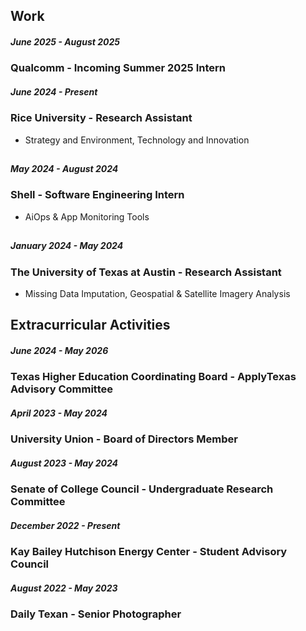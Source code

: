 <!-- ---
title: "List of Irregular Verbs Across Romance Languages" 
date: 2013-03-07
lastmod: 2024-07-12
tags: ["Romance languages","philology","irregular verbs","Portuguese","Italian","French","Spanish","simulations","dataset","python"]
author: ["Patrick Fitzcarron O'Leary","Florianus Prinzel","Walter Schoeffler-Henschell","Detlev Amadeus Unterholzer", "Dieter Vogelsang","Moritz-Maria von Igelfeld"]
description: "This dataset contains all irregular verbs in known Romance languages."
summary: "This dataset contains all irregular verbs in known Romance languages."
editPost:
    URL: "https://github.com/pmichaillat/hugo-website"
    Text: "GitHub repository"
showToc: true
disableAnchoredHeadings: false

--- -->

<!-- ## Overview

This dataset contains all irregular verbs in [all known Romance languages](http://www.alexandermccallsmith.com/series/von-igelfeld-series)—including Portugese, Spanish, French, and Italian. Lorem ipsum dolor sit amet, consectetur adipisicing elit, sed do eiusmod tempor incididunt ut labore et dolore magna aliqua. Ut enim ad minim veniam, quis nostrud exercitation ullamco laboris nisi ut aliquip ex ea commodo consequat. Duis aute irure dolor in reprehenderit in voluptate velit esse cillum dolore eu fugiat nulla pariatur. Excepteur sint occaecat cupidatat non proident, sunt in culpa qui officia deserunt mollit anim id est laborum.

--- -->

## Work 

##### June 2025 - August 2025
### Qualcomm - Incoming Summer 2025 Intern
##### June 2024 - Present
### Rice University - Research Assistant
<!-- ##### June 2024 - Present -->
+ Strategy and Environment, Technology and Innovation
##
##### May 2024 - August 2024
### Shell - Software Engineering Intern
+ AiOps & App Monitoring Tools
##
##### January 2024 - May 2024
### The University of Texas at Austin - Research Assistant
+ Missing Data Imputation, Geospatial & Satellite Imagery Analysis
 
<!-- + Rice University - Research Assistant 
### Prof. Tommy Pan Fan 
##### Prof. Tommy Pan Fan 
+ Shell - Software Engineer Intern
##### AiOps & App Monitoring Tools 
+ The University of Texas at Austin - Research Assistant 
##### Prof. Antonio Linero -->

##    
## 
## Extracurricular Activities
##### June 2024 - May 2026
### Texas Higher Education Coordinating Board - ApplyTexas Advisory Committee
##### April 2023 - May 2024
### University Union - Board of Directors Member
##### August 2023 - May 2024
### Senate of College Council - Undergraduate Research Committee
##### December 2022 - Present
### Kay Bailey Hutchison Energy Center - Student Advisory Council
##### August 2022 - May 2023
### Daily Texan - Senior Photographer


<!-- 
+ M 341 – Linear Algebra and Matrix Theory 
+ M 362K – Probability I
+ STA 235H – Data Science for Business Applications: Honors
+ SDS 320E – Elements of Statistics
+ STA 301 – Introduction to Data Science 

## Business Courses  

##### Management 

+ O M 235H – Operations Management: Honors
+ MAN 327H - Innovation/Entrepreneurship: Honors
+ MIS 375 – Strategic Information Technology Management

##### Accounting + Finance 

+ ACC 311H – Fundamentals of Financial Accounting: Honors
+ ACC 312H – Fundamental Managerial Accounting: Honors

##### Communication & Professional Development

+ B A 324H – Business Communication: Oral/Written: Honors
+ B A 151H – Honors Lyceum in Business Administration

## Random Fun Electives

##### ⋆｡‧˚ʚ♡ɞ˚‧｡⋆

+ UGS 303 – Sleep: Are We Getting Enough?
+ MUS 307 – Jazz Appreciation
+ R S 310 – Intro to the Study of Religion
+ R S 315N – Intro to the New Testament
 -->

<!-- ## Junior Year

##### Fall 2024

+ MIS 333K – Web Application Development
+ M 341 – Linear Algebra
+ M 362K – Probability 1
+ MIS 375 – Strategic Information Technology Management 
+ RS 315N – Intro To The New Testament 

## Sophomore Year 

##### Spring 2024

+ O M 235H - Operations Managements: Honors
+ D S 235H - Into to Decision Science: Honors
+ ACC 312H - Fundamental Managerial Accounting: Honors 
+ MIS 373 - Technical Dimensions of Cybersecurity
+ C S 303E - Elements of Computers/Programming 
+ MIS 304 - Intro Problem Solving/Programming
+ UGS 320K - Undergraduate Research 

##### Fall 2023

+ STA 235H - Data Science for Business Application: Honors 
+ ACC 311H - Fundamentals of Financial Accounting: Honors
+ MAN 327H - Innovation/Entrepreneurship: Honors
+ B A 324H - Business Communication: Honors 
+ B A 151H - Honors Lyceum in Business Administration
+ MIS 325 - Database Management 
+ SDS 320E - Elemenets of Statistics 
 -->


<!-- ## View dataset

+ Irregular verbs in Portugese: [data](https://github.com/pmichaillat/feru)
+ Irregular verbs in Italian: [data](https://github.com/pmichaillat/unemployment-gap)
+ Irregular verbs in French: [data](https://github.com/pmichaillat/job-rationing)
+ Irregular verbs in Spanish: [data](https://github.com/pmichaillat/countercyclical-multiplier)

---

## Source of data

Lorem ipsum dolor sit amet, consectetur adipisicing elit, sed do eiusmod
tempor incididunt ut labore et dolore magna aliqua. Ut enim ad minim veniam,
quis nostrud exercitation ullamco laboris nisi ut aliquip ex ea commodo
consequat. Duis aute irure dolor in reprehenderit in voluptate velit esse
cillum dolore eu fugiat nulla pariatur. Excepteur sint occaecat cupidatat non
proident, sunt in culpa qui officia deserunt mollit anim id est laborum.


---

## Using data with Python

Lorem ipsum dolor sit amet, consectetur adipisicing elit, sed do eiusmod
tempor incididunt ut labore et dolore magna aliqua. Ut enim ad minim veniam,
quis nostrud exercitation ullamco laboris nisi ut aliquip ex ea commodo
consequat. Duis aute irure dolor in reprehenderit in voluptate velit esse
cillum dolore eu fugiat nulla pariatur. Excepteur sint occaecat cupidatat non
proident, sunt in culpa qui officia deserunt mollit anim id est laborum.

### Start Python:

Lorem ipsum dolor sit amet, consectetur adipisicing elit, sed do eiusmod
tempor incididunt ut labore et dolore magna aliqua.

```python
import numpy as np
import pandas as pd
```

### Open the file:

Ut enim ad minim veniam, quis nostrud exercitation ullamco laboris nisi ut aliquip ex ea commodo consequat `data.csv`.

```python
file_path = 'data.csv'
with open(file_path, 'r') as file:
```

### Read data:

Duis aute irure dolor in reprehenderit in voluptate velit esse
cillum dolore eu fugiat nulla pariatur.

```python
    lines = file.readlines()
```

### Parse and process data:

Duis aute `line_data` irure dolor in reprehenderit in voluptate velit esse
cillum dolore eu fugiat nulla pariatur `data.extend`.

```python
data = []
for line in lines:
    line_data = line.strip().split(',')  # Split the line into a list of values
    line_data = [float(value) for value in line_data]  # Convert values to floats
    data.extend(line_data)  # Extend the main list with values from the line
```

#### Compute summary statistics using NumPy:

Excepteur sint occaecat cupidatat non proident, sunt in culpa qui officia deserunt mollit anim id est laborum: `data_array`. 

```python
data_array = np.array(data)  # Convert the list to a NumPy array
mean = np.mean(data_array)
median = np.median(data_array)
std_dev = np.std(data_array)
min_value = np.min(data_array)
max_value = np.max(data_array)
```

#### Display summary statistics:

Lorem ipsum dolor sit amet, consectetur adipisicing elit, sed do eiusmod
tempor incididunt ut labore et dolore magna aliqua. Ut enim ad minim veniam,
quis nostrud exercitation ullamco laboris nisi ut aliquip ex ea commodo
consequat `print`.

```python
print(f"Mean: {mean}")
print(f"Median: {median}")
print(f"Standard Deviation: {std_dev}")
print(f"Minimum Value: {min_value}")
print(f"Maximum Value: {max_value}")
```
 
---

## Description of simulation parameters

| Parameter |   Value   |  Language  | Time period |           Description            |
| :-------: | :-------: | ---------- | :---------: | :------------------------------: |
|  $\alpha$ |   $1/2$   | French     |  1930–1954  |         Tempor dolor in          |
| $\lambda$ |   $e/2$   | French     |  1930–1954  |       Fugiat sint occaecat       |
|  $\gamma$ |  $\ln(3)$ | Spanish    |  1833–1954  |      Duis officia deserunt       |
|  $\omega$ | $10^{-4}$ | Italian    |  1930–1994  | Excepteur et dolore magna aliqua |
|  $\sigma$ |   $1.5$   | Portuguese |  1990–2023  |         Lorem culpa qui          |
|  $\chi^2$ |  $\pi^2$  | Portuguese |  1990–2023  |         Labore et dolore         | -->
